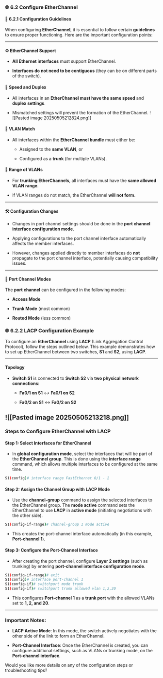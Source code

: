 ### 🌐 **6.2 Configure EtherChannel**

#### 📝 **6.2.1 Configuration Guidelines**

When configuring **EtherChannel**, it is essential to follow certain **guidelines** to ensure proper functioning. Here are the important configuration points:

---

#### ⚙️ **EtherChannel Support**

- **All Ethernet interfaces** must support EtherChannel.
    
- **Interfaces do not need to be contiguous** (they can be on different parts of the switch).
    

#### 🔄 **Speed and Duplex**

- All interfaces in an **EtherChannel must have the same speed** and **duplex settings**.
    
- Mismatched settings will prevent the formation of the EtherChannel.
    ![[Pasted image 20250505212824.png]]

#### 📡 **VLAN Match**

- All interfaces within the **EtherChannel bundle** must either be:
    
    - Assigned to the **same VLAN**, or
        
    - Configured as a **trunk** (for multiple VLANs).
        

#### 🔢 **Range of VLANs**

- For **trunking EtherChannels**, all interfaces must have the **same allowed VLAN range**.
    
- If VLAN ranges do not match, the EtherChannel **will not form**.
    



---

#### 🛠️ **Configuration Changes**

- Changes in port channel settings should be done in the **port channel interface configuration mode**.
    
- Applying configurations to the port channel interface automatically affects the member interfaces.
    
- However, changes applied directly to member interfaces do **not** propagate to the port channel interface, potentially causing compatibility issues.
    

---

#### 🚀 **Port Channel Modes**

The **port channel** can be configured in the following modes:

- **Access Mode**
    
- **Trunk Mode** (most common)
    
- **Routed Mode** (less common)
    

### 🌐 **6.2.2 LACP Configuration Example**

To configure an **EtherChannel** using **LACP** (Link Aggregation Control Protocol), follow the steps outlined below. This example demonstrates how to set up EtherChannel between two switches, **S1** and **S2**, using **LACP**.

---

#### **Topology**

- **Switch S1** is connected to **Switch S2** via **two physical network connections**:
    
    - **Fa0/1 on S1** ↔ **Fa0/1 on S2**
        
    - **Fa0/2 on S1** ↔ **Fa0/2 on S2**
        
        
![[Pasted image 20250505213218.png]]
---

### **Steps to Configure EtherChannel with LACP**

#### **Step 1: Select Interfaces for EtherChannel**

- In **global configuration mode**, select the interfaces that will be part of the **EtherChannel group**. This is done using the **interface range** command, which allows multiple interfaces to be configured at the same time.
    

```bash
S1(config)# interface range FastEthernet 0/1 - 2
```

#### **Step 2: Assign the Channel Group with LACP Mode**

- Use the **channel-group** command to assign the selected interfaces to the EtherChannel group. The **mode active** command sets the EtherChannel to use **LACP** in **active mode** (initiating negotiations with the other side).
    

```bash
S1(config-if-range)# channel-group 1 mode active
```

- This creates the port-channel interface automatically (in this example, **Port-channel 1**).
    

#### **Step 3: Configure the Port-Channel Interface**

- After creating the port channel, configure **Layer 2 settings** (such as trunking) by entering **port-channel interface configuration mode**.
    

```bash
S1(config-if-range)# exit
S1(config)# interface port-channel 1
S1(config-if)# switchport mode trunk
S1(config-if)# switchport trunk allowed vlan 1,2,20
```

- This configures **Port-channel 1** as a **trunk port** with the allowed VLANs set to **1, 2, and 20**.
    


---

### **Important Notes:**

- **LACP Active Mode**: In this mode, the switch actively negotiates with the other side of the link to form an EtherChannel.
    
- **Port-Channel Interface**: Once the EtherChannel is created, you can configure additional settings, such as VLANs or trunking mode, on the **Port-channel interface**.
    

Would you like more details on any of the configuration steps or troubleshooting tips?